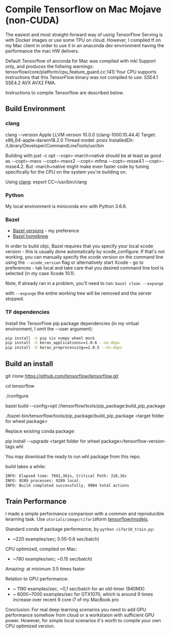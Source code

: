# Compile Tensorflow on Mac Mojave (non-CUDA)

The easiest and most straight-forward way of using TensorFlow Serving is with Docker images or use some TPU on cloud. However, I compiled tf on my Mac client in order to use it in an anaconda dev environment having the performance the mac HW delivers.

Default Tensorflow of anconda for Mac was compiled with mkl Support only, and produces the follwing warnings:
tensorflow/core/platform/cpu_feature_guard.cc:141] Your CPU supports instructions that this TensorFlow binary was not compiled to use: SSE4.1 SSE4.2 AVX AVX2 FMA.

Instructions to compile Tensorflow are described below.

## Build Environment

### clang

clang --version
Apple LLVM version 10.0.0 (clang-1000.10.44.4)
Target: x86_64-apple-darwin18.2.0
Thread model: posix
InstalledDir: /Library/Developer/CommandLineTools/usr/bin

Building with just -c opt --copt=-march=native should be at least as good as
--copt=-mavx --copt=-mavx2 --copt=-mfma --copt=-msse4.1 --copt=-msse4.2.
But -march=native might make even faster code by tuning specifically for the CPU
on the system you're building on.

Using [clang](http://llvm.org/): export CC=/usr/bin/clang

### Python

My local environment is miniconda env with Python 3.6.6.

### Bazel

* [Bazel versions](https://github.com/bazelbuild/bazel/releases) - my preference
* [Bazel homebrew](https://blog.bazel.build/2018/08/22/bazel-homebrew.html)

In order to build objc, Bazel requires that you specify your local xcode version - this is usually done automatically by xcode_configure. If that's not working, you can manually specify the xcode version on the command line using the `--xcode_version` flag or alternatively start Xcode - go to preferences - tab local and take care that you desired command line tool is selected (in my case Xcode 10.1).

Note, If already ran in a problem, you'll need to run:
`bazel clean --expunge`

with `--expunge` the entire working tree will be removed and the server stopped.

### TF dependencies

Install the TensorFlow pip package dependencies (in my virtual environment, I omit the --user argument):

```bash
pip install -U pip six numpy wheel mock
pip install -U keras_applications==1.0.6 --no-deps
pip install -U keras_preprocessing==1.0.5 --no-deps
```

## Build an install

git clone https://github.com/tensorflow/tensorflow.git

cd tensorflow

./configure

bazel build --config=opt //tensorflow/tools/pip_package:build_pip_package

./bazel-bin/tensorflow/tools/pip_package/build_pip_package &lt;target folder for wheel package&gt;

Replace existing conda package:

pip install --upgrade &lt;target folder for wheel package&gt;/tensorflow-version-tags.whl

You may download the ready to run whl package from this repo.

build takes a while:

```bash
INFO: Elapsed time: 7041,361s, Critical Path: 318,16s
INFO: 9289 processes: 9289 local.
INFO: Build completed successfully, 9904 total actions
```

## Train Performance

I made a simple performance comparison with a common and reproducible lerarning task.
Use `utorials/image/cifar10`form [tensorflow/models](https://github.com/tensorflow/models.git).

Standard conda tf package performance, by `python cifar10_train.py`:

* ~220 examples/sec; 0.55-0.6 sec/batch)

CPU optimized, compiled on Mac:

* ~780 examples/sec; ~0.15 sec/batch)

Amazing: at minimum 3.5 times faster

Relation to GPU performance:

* ~ 1190 examples/sec, ~0,1 sec/batch for an old-timer (940MX)
* ~ 6000~7000 examples/sec for GTX1070, which is around 9 times increase over recent 6 core i7 of my MacBook pro

Conclusion: For real deep learning scenarios you need to add GPU performance somehow from cloud or a workstaion with sufficient GPU power. However, for simple local scenarios it's worth to compile your own CPU optimized version.
